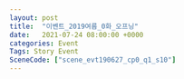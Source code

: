 ```yaml
---
layout: post
title:  "이벤트_2019여름_0화_오프닝"
date:   2021-07-24 08:00:00 +0000
categories: Event
Tags: Story Event
SceneCode: ["scene_evt190627_cp0_q1_s10"]
---
```


